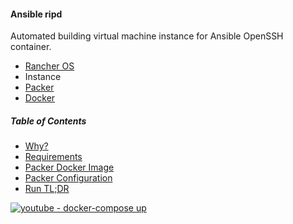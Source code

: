 #### Ansible ripd

Automated building virtual machine instance for Ansible OpenSSH container.

- [Rancher OS](https://github.com/rancher/os)
- Instance
- [Packer](https://github.com/mitchellh/packer)
- [Docker](https://github.com/docker/docker)

##### Table of Contents

- [Why?](docs/01_why.md)
- [Requirements](docs/requirements.md)
- [Packer Docker Image](docs/02_packer_image.md)
- [Packer Configuration](docs/03_packer_config.md)
- [Run TL;DR](docs/04_run.md)

[![youtube - docker-compose up](http://img.youtube.com/vi/StYlU6Xy_JQ/0.jpg)](http://www.youtube.com/watch?v=StYlU6Xy_JQ)

